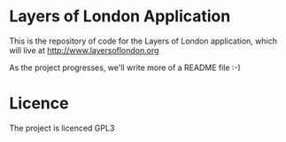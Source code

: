 # Layers of London Application
This is the repository of code for the Layers of London application, which will live at http://www.layersoflondon.org

As the project progresses, we'll write more of a README file :-)

# Licence

The project is licenced GPL3